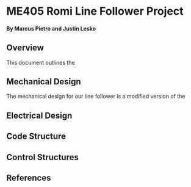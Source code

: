 # ME405 Romi Line Follower Project
#### By Marcus Pietro and Justin Lesko
## Overview
This document outlines the 
## Mechanical Design
The mechanical design for our line follower is a modified version of the 
## Electrical Design

## Code Structure

## Control Structures
## References


